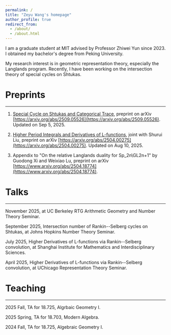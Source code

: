```yaml
---
permalink: /
title: "Zeyu Wang's homepage"
author_profile: true
redirect_from: 
  - /about/
  - /about.html
---
```


I am a graduate student at MIT advised by Professor Zhiwei Yun since 2023. I obtained my bachelor's degree from Peking University.

My research interest is in geometric representation theory, especially the Langlands program. Recently, I have been working on the intersection theory of special cycles on Shtukas.

# Preprints
------

1. [Special Cycle on Shtukas and Categorical Trace](https://zeyuw42.github.io/assets/specialcyclecattrace.pdf), preprint on arXiv [https://arxiv.org/abs/2509.05526](https://arxiv.org/abs/2509.05526). Updated on Sep 5, 2025.

2. [Higher Period Integrals and Derivatives of L-functions](https://zeyuw42.github.io/assets/higherperiod.pdf), joint with Shurui Liu, preprint on
arXiv [https://arxiv.org/abs/2504.00275](https://arxiv.org/abs/2504.00275). Updated on Aug 10, 2025.

3. Appendix to "On the relative Langlands duality for Sp_2n\GL2n+1" by Guodong Xi and Weixiao Lu, preprint on arXiv [https://www.arxiv.org/abs/2504.18774](https://www.arxiv.org/abs/2504.18774).


# Talks
------

November 2025, at UC Berkeley RTG Arithmetic Geometry and Number Theory Seminar.

September 2025, Intersection number of Rankin--Selberg cycles on Shtukas, at Johns Hopkins Number Theory
Seminar.  

July 2025, Higher Derivatives of L-functions via Rankin--Selberg convolution, at Shanghai Institute for Mathematics and Interdisciplinary Sciences.  

April 2025, Higher Derivatives of L-functions via Rankin--Selberg convolution, at UChicago Representation Theory Seminar.  







# Teaching
------

2025 Fall, TA for 18.725, Algrbaic Geometry I.

2025 Spring, TA for 18.703, Modern Algebra.

2024 Fall, TA for 18.725, Algebraic Geometry I.


